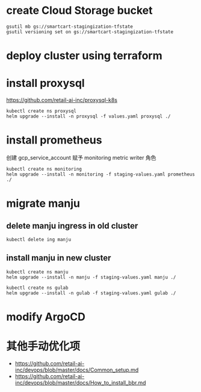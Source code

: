 # create Cloud Storage bucket

```shell
gsutil mb gs://smartcart-stagingization-tfstate
gsutil versioning set on gs://smartcart-stagingization-tfstate
```

# deploy cluster using terraform

# install proxysql

https://github.com/retail-ai-inc/proxysql-k8s

```shell
kubectl create ns proxysql
helm upgrade --install -n proxysql -f values.yaml proxysql ./
```

# install prometheus
创建 gcp_service_account 赋予 monitoring metric writer 角色

```shell
kubectl create ns monitoring
helm upgrade --install -n monitoring -f staging-values.yaml prometheus ./
```

# migrate manju

## delete manju ingress in old cluster

```shell
kubectl delete ing manju
```

## install manju in new cluster

```shell
kubectl create ns manju
helm upgrade --install -n manju -f staging-values.yaml manju ./

kubectl create ns gulab
helm upgrade --install -n gulab -f staging-values.yaml gulab ./
```

# modify ArgoCD

# 其他手动优化项

- https://github.com/retail-ai-inc/devops/blob/master/docs/Common_setup.md
- https://github.com/retail-ai-inc/devops/blob/master/docs/How_to_install_bbr.md
